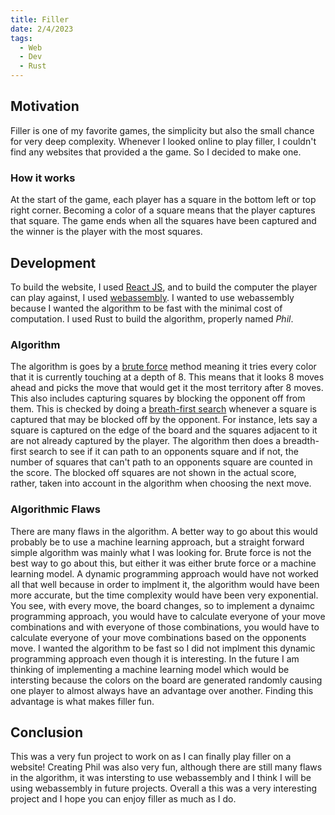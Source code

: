 ```yaml
---
title: Filler
date: 2/4/2023
tags:
  - Web
  - Dev
  - Rust
---
```

## Motivation 
Filler is one of my favorite games, the simplicity but also the small chance for very deep complexity. Whenever I looked online to play filler, I couldn't find any websites that provided a the game. So I decided to make one.
### How it works
At the start of the game, each player has a square in the bottom left or top right corner. Becoming a color of a square means that the player captures that square. The game ends when all the squares have been captured and the winner is the player with the most squares.
## Development
To build the website, I used [React JS](https://reactjs.org/), and to build the computer the player can play against, I used [webassembly](https://webassembly.org/). I wanted to use webassembly because I wanted the algorithm to be fast with the minimal cost of computation. I used Rust to build the algorithm, properly named *Phil*. 
### Algorithm
The algorithm is goes by a [brute force](https://en.wikipedia.org/wiki/Brute-force_search) method meaning it tries every color that it is currently touching at a depth of 8. 
This means that it looks 8 moves ahead and picks the move that would get it the most territory after 8 moves. This also includes capturing squares by blocking the opponent off from them.
This is checked by doing a [breath-first search](https://en.wikipedia.org/wiki/Breadth-first_search) whenever a square is captured that may be blocked off by the opponent. For instance, lets say a square is captured on the edge of the board and the squares adjacent to it are not already captured by the player. The algorithm then does a breadth-first search to see if it can path to an opponents square and if not, the number of squares that can't path to an opponents square are counted in the score. The blocked off squares are not shown in the actual score, rather, taken into account in the algorithm when choosing the next move.
### Algorithmic Flaws
There are many flaws in the algorithm. A better way to go about this would probably be to use a machine learning approach, but a straight forward simple algorithm was mainly what I was looking for. 
Brute force is not the best way to go about this, but either it was either brute force or a machine learning model. A dynamic programming approach would have not worked all that well because in order to implment it, the algorithm would have been more accurate, but the time complexity would have been very exponential. You see, with every move, the board changes, so to implement a dynaimc programming approach, you would have to calculate everyone of your move combinations and with everyone of those combinations, you would have to calculate everyone of your move combinations based on the opponents move.
I wanted the algorithm to be fast so I did not implment this dynamic programming approach even though it is interesting. In the future I am thinking of implementing a machine learning model which would be intersting because the colors on the board are generated randomly causing one player to almost always have an advantage over another. 
Finding this advantage is what makes filler fun.
## Conclusion
This was a very fun project to work on as I can finally play filler on a website! Creating Phil was also very fun, although there are still many flaws in the algorithm, it was intersting to use webassembly and I think I will be using webassembly in future projects. Overall a this was a very interesting project and I hope you can enjoy filler as much as I do.